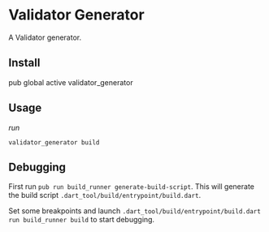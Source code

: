 # Validator Generator

A Validator generator.

## Install

pub global active validator_generator

## Usage

*run*

`validator_generator build`

## Debugging

First run `pub run build_runner generate-build-script`.
This will generate the build script `.dart_tool/build/entrypoint/build.dart`.

Set some breakpoints and launch `.dart_tool/build/entrypoint/build.dart run build_runner build`
to start debugging.
